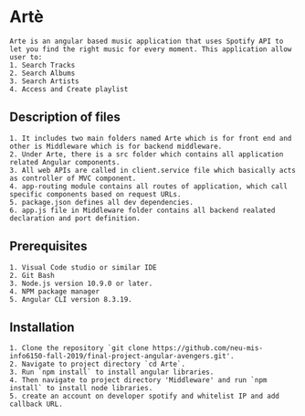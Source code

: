 # Artè

    Arte is an angular based music application that uses Spotify API to let you find the right music for every moment. This application allow user to:
    1. Search Tracks
    2. Search Albums
    3. Search Artists
    4. Access and Create playlist

## Description of files

    1. It includes two main folders named Arte which is for front end and other is Middleware which is for backend middleware.
    2. Under Arte, there is a src folder which contains all application related Angular components.
    3. All web APIs are called in client.service file which basically acts as controller of MVC component.
    4. app-routing module contains all routes of application, which call specific components based on request URLs.
    5. package.json defines all dev dependencies.
    6. app.js file in Middleware folder contains all backend realated declaration and port definition.

## Prerequisites

    1. Visual Code studio or similar IDE
    2. Git Bash
    3. Node.js version 10.9.0 or later.
    4. NPM package manager
    5. Angular CLI version 8.3.19.


## Installation

    1. Clone the repository `git clone https://github.com/neu-mis-info6150-fall-2019/final-project-angular-avengers.git'.
    2. Navigate to project directory `cd Arte`.
    3. Run `npm install` to install angular libraries.
    4. Then navigate to project directory 'Middleware' and run `npm install` to install node libraries.
    5. create an account on developer spotify and whitelist IP and add callback URL.
